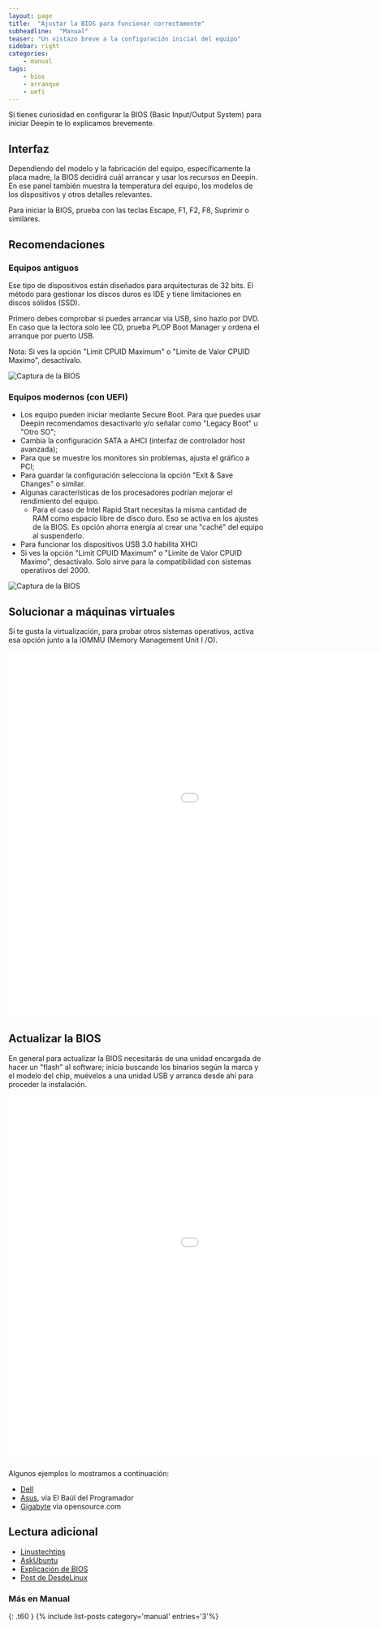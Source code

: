 ```yaml
---
layout: page
title:  "Ajustar la BIOS para funcionar correctamente"
subheadline:  "Manual"
teaser: "Un vistazo breve a la configuración inicial del equipo"
sidebar: right
categories:
    - manual
tags:
    - bios
    - arranque
    - uefi
---
```


Si tienes curiosidad en configurar la BIOS (Basic Input/Output System) para iniciar Deepin te lo explicamos brevemente.

## Interfaz
Dependiendo del modelo y la fabricación del equipo, específicamente la placa madre, la BIOS decidirá cuál arrancar y usar los recursos en Deepin. En ese panel también muestra la temperatura del equipo, los modelos de los dispositivos y otros detalles relevantes.

Para iniciar la BIOS, prueba con las teclas Escape, F1, F2, F8, Suprimir o similares.

## Recomendaciones
### Equipos antiguos
Ese tipo de dispositivos están diseñados para arquitecturas de 32 bits. El método para gestionar los discos duros es IDE y tiene limitaciones en discos sólidos (SSD).

Primero debes comprobar si puedes arrancar via USB, sino hazlo por DVD. En caso que la lectora solo lee CD, prueba PLOP Boot Manager y ordena el arranque por puerto USB.

Nota: Si ves la opción "Limit CPUID Maximum" o "Limite de Valor CPUID Maximo", desactívalo.

<div class="row">
    <div class="medium-12 columns t30">
    <img src="{{ site.urlimg }}ploopboot.jpg" alt="Captura de la BIOS">
    </div><!-- /.medium-4.columns -->
</div>

### Equipos modernos (con UEFI)
* Los equipo pueden iniciar mediante Secure Boot. Para que puedes usar Deepin recomendamos desactivarlo y/o señalar como "Legacy Boot" u "Otro SO";
* Cambia la configuración SATA a AHCI (interfaz de controlador host avanzada);
* Para que se muestre los monitores sin problemas, ajusta el gráfico a PCI;
* Para guardar la configuración selecciona la opción "Exit & Save Changes" o similar.
* Algunas características de los procesadores podrían mejorar el rendimiento del equipo.
  - Para el caso de Intel Rapid Start necesitas la misma cantidad de RAM como espacio libre de disco duro. Eso se activa en los ajustes de la BIOS. Es opción ahorra energía al crear una "caché" del equipo al suspenderlo.
* Para funcionar los dispositivos USB 3.0 habilita XHCI
* Si ves la opción "Limit CPUID Maximum" o "Limite de Valor CPUID Maximo", desactívalo. Solo sirve para la compatibilidad con sistemas operativos del 2000.

<div class="row">
    <div class="medium-12 columns t30">
    <img src="{{ site.urlimg }}cpuid-bios.jpg" alt="Captura de la BIOS">
    </div><!-- /.medium-4.columns -->
</div>

## Solucionar a máquinas virtuales
Si te gusta la virtualización, para probar otros sistemas operativos, activa esa opción junto a la IOMMU (Memory Management Unit I /O).

<div class="flex-video">
        <iframe width="1280" height="720" src="//www.youtube.com/embed/_ky20Ywo3Eo" frameborder="0" allowfullscreen></iframe>
</div>

## Actualizar la BIOS
En general para actualizar la BIOS necesitarás de una unidad encargada de hacer un "flash" al software; inicia buscando los binarios según la marca y el modelo del chip, muévelos a una unidad USB y arranca desde ahí para proceder la instalación.

<div class="flex-video">
        <iframe width="1280" height="720" src="//www.youtube.com/embed/gxpE1N4xB4s" frameborder="0" allowfullscreen></iframe>
</div>

Algunos ejemplos lo mostramos a continuación:
* [Dell](https://www.dell.com/support/article/pe/es/pebsdt1/sln171755/updating-the-dell-bios-in-linux-and-ubuntu-environments?lang=en)
* [Asus](https://elbauldelprogramador.com/actualizar-bios-de-asus-desde-linux/), vía El Baúl del Programador
* [Gigabyte](https://opensource.com/life/16/8/almost-open-bios-and-firmware-update-tips-linux-users) vía opensource.com

## Lectura adicional
* [Linustechtips](https://linustechtips.com/main/topic/229765-max-cpuid-value-limit-what-is-it/)
* [AskUbuntu](https://askubuntu.com/questions/699615/how-to-setup-intel-rapid-start)
* [Explicación de BIOS](http://www.linfo.org/bios.html)
* [Post de DesdeLinux](https://blog.desdelinux.net/como-cambiar-la-configuracion-del-bios-para-arrancar-linux-desde-un-live-cdusb/)

### Más en Manual
{: .t60 }
{% include list-posts category='manual' entries='3'%}
